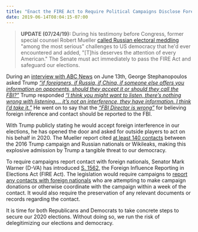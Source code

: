 ```yaml
---
title: "Enact the FIRE Act to Require Political Campaigns Disclose Foreign Contacts"
date: 2019-06-14T08:04:15-07:00
---
```

>**UPDATE (07/24/19):** During his testimony before Congress, former special counsel Robert Mueller [called Russian electoral meddling](https://www.nbcnews.com/politics/justice-department/robert-mueller-congressional-testimony-full-opening-statement-n1033391?cid=sm_npd_ms_fb_ma) "among the most serious" challenges to US democracy that he'd ever encountered and added, "[T]his deserves the attention of every American." The Senate must act immediately to pass the FIRE Act and safeguard our elections.  

During an [interview with ABC News]( https://abcnews.go.com/amp/Politics/id-exclusive-interview-trump-listen-foreigners-offered-dirt/story?id=63669304&__twitter_impression=true) on June 13th, George Stephanopoulos asked Trump [_“if foreigners, if Russia, if China, if someone else offers you information on opponents, should they accept it or should they call the FBI?”_](https://abcnews.go.com/Politics/abc-news-oval-office-interview-president-donald-trump/story?id=63688943) Trump responded [_“I think you might want to listen, there’s nothing wrong with listening…. it’s not an interference, they have information. I think I’d take it.”_](https://abcnews.go.com/Politics/abc-news-oval-office-interview-president-donald-trump/story?id=63688943)
 He went on to say that the [_“FBI Director is wrong”_](https://abcnews.go.com/Politics/abc-news-oval-office-interview-president-donald-trump/story?id=63688943) for believing foreign inference and contact should be reported to the FBI.  

With Trump publicly stating he would accept foreign interference in our elections, he has opened the door and asked for outside players to act on his behalf in 2020. The Mueller report cited [at least 140 contacts](https://www.nytimes.com/interactive/2019/01/26/us/politics/trump-contacts-russians-wikileaks.html) between the 2016 Trump campaign and Russian nationals or Wikileaks, making this explosive admission by Trump a tangible threat to our democracy. 

To require campaigns report contact with foreign nationals, Senator Mark Warner (D-VA) has introduced [S. 1562,](https://www.congress.gov/bill/116th-congress/senate-bill/1562) the Foreign Influence Reporting in Elections Act (FIRE Act). The legislation would require campaigns to [report any contacts with foreign nationals](https://www.cbs19news.com/content/news/Warner-introduces-bill-on-reporting-foreign-election-contacts-510217201.html) who are attempting to make campaign donations or otherwise coordinate with the campaign within a week of the contact. It would also require the preservation of any relevant documents or records regarding the contact. 

It is time for both Republicans and Democrats to take concrete steps to secure our 2020 elections. Without doing so, we run the risk of delegitimizing our elections and democracy.
